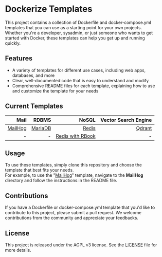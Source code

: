 # Dockerize Templates

This project contains a collection of Dockerfile and docker-compose.yml templates that you can use as a starting point for your own projects. Whether you're a developer, sysadmin, or just someone who wants to get started with Docker, these templates can help you get up and running quickly.

## Features

- A variety of templates for different use cases, including web apps, databases, and more
- Clear, well-documented code that is easy to understand and modify
- Comprehensive README files for each template, explaining how to use and customize the template for your needs

## Current Templates
|Mail|RDBMS|NoSQL|Vector Search Engine|
|-:|-:|-:|-:|
|[MailHog](./MailHog/README.md)|[MariaDB](./MariaDB/README.md)|[Redis](./Redis/README.md)|[Qdrant](./Qdrant/README.md)|
|-|-|[Redis with RBook](./RedisWithRBook/README.md)|-|

## Usage

To use these templates, simply clone this repository and choose the template that best fits your needs.
<br>
For example, to use the "[MailHog](./MailHog/README.md)" template, navigate to the **MailHog** directory and follow the instructions in the README file.

## Contributions

If you have a Dockerfile or docker-compose.yml template that you'd like to contribute to this project, please submit a pull request. We welcome contributions from the community and appreciate your feedbacks.

## License

This project is released under the AGPL v3 license. See the [LICENSE](./LICENSE) file for more details.

